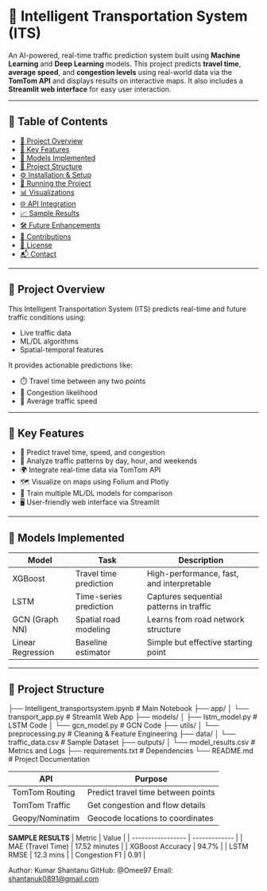 # 🚦 Intelligent Transportation System (ITS)

An AI-powered, real-time traffic prediction system built using **Machine Learning** and **Deep Learning** models. This project predicts **travel time**, **average speed**, and **congestion levels** using real-world data via the **TomTom API** and displays results on interactive maps. It also includes a **Streamlit web interface** for easy user interaction.

---

## 📌 Table of Contents

- [📖 Project Overview](#-project-overview)
- [🎯 Key Features](#-key-features)
- [🧠 Models Implemented](#-models-implemented)
- [📂 Project Structure](#-project-structure)
- [⚙️ Installation & Setup](#️-installation--setup)
- [🚀 Running the Project](#-running-the-project)
- [📊 Visualizations](#-visualizations)
- [🌐 API Integration](#-api-integration)
- [📈 Sample Results](#-sample-results)
- [🛠️ Future Enhancements](#️-future-enhancements)
- [🙌 Contributions](#-contributions)
- [📄 License](#-license)
- [📬 Contact](#-contact)

---

## 📖 Project Overview

This Intelligent Transportation System (ITS) predicts real-time and future traffic conditions using:
- Live traffic data
- ML/DL algorithms
- Spatial-temporal features

It provides actionable predictions like:
- ⏱️ Travel time between any two points
- 🚦 Congestion likelihood
- 🚗 Average traffic speed

---

## 🎯 Key Features

- 🔮 Predict travel time, speed, and congestion
- 📅 Analyze traffic patterns by day, hour, and weekends
- 🌍 Integrate real-time data via TomTom API
- 🗺️ Visualize on maps using Folium and Plotly
- 🧪 Train multiple ML/DL models for comparison
- 🖥️ User-friendly web interface via Streamlit

---

## 🧠 Models Implemented

| Model              | Task                         | Description                                 |
|-------------------|------------------------------|---------------------------------------------|
| XGBoost            | Travel time prediction       | High-performance, fast, and interpretable   |
| LSTM               | Time-series prediction       | Captures sequential patterns in traffic     |
| GCN (Graph NN)     | Spatial road modeling        | Learns from road network structure          |
| Linear Regression  | Baseline estimator           | Simple but effective starting point         |

---

## 📂 Project Structure

├── Intelligent_transportsystem.ipynb # Main Notebook
├── app/
│ └── transport_app.py # Streamlit Web App
├── models/
│ ├── lstm_model.py # LSTM Code
│ └── gcn_model.py # GCN Code
├── utils/
│ └── preprocessing.py # Cleaning & Feature Engineering
├── data/
│ └── traffic_data.csv # Sample Dataset
├── outputs/
│ └── model_results.csv # Metrics and Logs
├── requirements.txt # Dependencies
└── README.md # Project Documentation

| API             | Purpose                            |
| --------------- | ---------------------------------- |
| TomTom Routing  | Predict travel time between points |
| TomTom Traffic  | Get congestion and flow details    |
| Geopy/Nominatim | Geocode locations to coordinates   |

**SAMPLE RESULTS**
| Metric            | Value         |
| ----------------- | ------------- |
| MAE (Travel Time) | 17.52 minutes |
| XGBoost Accuracy  | 94.7%         |
| LSTM RMSE         | 12.3 mins     |
| Congestion F1     | 0.91          |



Author: Kumar Shantanu
GitHub: @Omee97
Email: shantanuk0891@gmail.com 
